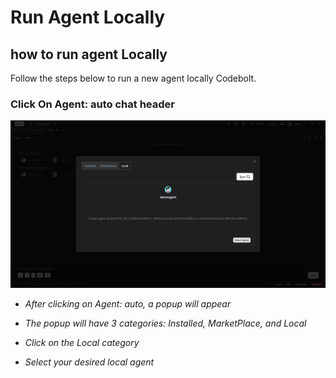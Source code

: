 # Run Agent Locally


## how to run agent Locally

Follow the steps below to run a new agent locally Codebolt.

### Click On Agent: auto chat header

![install agent](../../static/img/localAgent.png)


- *After clicking on Agent: auto, a popup will appear*

- *The popup will have 3 categories: Installed, MarketPlace, and Local*

- *Click on the Local category*

- *Select your desired local agent*

